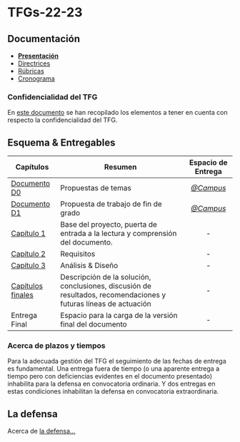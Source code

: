 # TFGs-22-23

## Documentación

* **[Presentación](https://docs.google.com/presentation/d/1BlZwZ0pM4aT1-W8WqfhJG0xYQJG4vaLGZFo7-62PXvk/edit?usp=share_link)**
* [Directrices](https://docs.google.com/document/d/1ziJE0gXrQugCRoq1vYWe5m-OmicB2gflxG29cGRZrWs/edit?usp=share_link)
* [Rúbricas](docs/rubricas.md)
* [Cronograma](https://docs.google.com/spreadsheets/d/1B4doBYxjDyjROwopFuF0hKd0zgA_xBgf7e7PFnv74so/edit?usp=sharing)

### Confidencialidad del TFG

En [este documento](docs/confidencialidad/README.md) se han recopilado los elementos a tener en cuenta con respecto la confidencialidad del TFG.

## Esquema & Entregables

Capítulos|Resumen|Espacio de Entrega
-|-|:-:
[Documento D0](https://docs.google.com/document/d/1pOYQI92gmyIeFjCkUD2-FHpgrXHIqebOsHC3g71SsiM/edit?usp=share_link)| Propuestas de temas | [*@Campus*](https://campus.uneatlantico.es/mod/assign/view.php?id=56100)
[Documento D1](https://docs.google.com/document/d/1JdICegtlkqWMMr38ef04MNJHAjVTtE54994zzRQ91yM/edit?usp=share_link)| Propuesta de trabajo de fin de grado | [*@Campus*](https://campus.uneatlantico.es/mod/assign/view.php?id=56101)
[Capítulo 1](./cap%C3%ADtulos/capitulo1.md) |Base del proyecto, puerta de entrada a la lectura y comprensión del documento.| -
[Capítulo 2](./cap%C3%ADtulos/capitulo2.md) |Requisitos| -
[Capítulo 3](./cap%C3%ADtulos/capitulo3.md) |Análisis & Diseño| -
[Capítulos finales](/cap%C3%ADtulos/entrega4.md) |Descripción de la solución, conclusiones, discusión de resultados, recomendaciones y futuras líneas de actuación| -
Entrega Final |Espacio para la carga de la versión final del documento| -

### Acerca de plazos y tiempos

Para la adecuada gestión del TFG el seguimiento de las fechas de entrega es fundamental. Una entrega fuera de tiempo (o una aparente entrega a tiempo pero con deficiencias evidentes en el documento presentado) inhabilita para la defensa en convocatoria ordinaria. Y dos entregas en estas condiciones inhabilitan la defensa en convocatoria extraordinaria.

## La defensa

Acerca de [la defensa...](./cap%C3%ADtulos/laDefensa.md)
